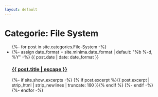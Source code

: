 ```yaml
---
layout: default
---
```

<h1 class="page-heading">Categorie: File System</h1>
<ul class="post-list">
  {%- for post in site.categories.File-System -%}
    <li>
      {%- assign date_format = site.minima.date_format | default: "%b %-d, %Y" -%}
      <span class="post-meta">{{ post.date | date: date_format }}</span>
      <h3><a class="post-link" href="{{ post.url | relative_url }}">{{ post.title | escape }}</a></h3>
      {%- if site.show_excerpts -%}
        {% if post.excerpt %}{{ post.excerpt | strip_html | strip_newlines | truncate: 160 }}{% endif %}
      {%- endif -%}
    </li>
  {%- endfor -%}
</ul>